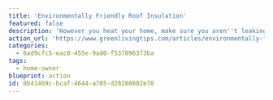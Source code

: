 ```yaml
---
title: 'Environmentally Friendly Roof Insulation'
featured: false
description: 'However you heat your home, make sure you aren''t leaking heat through insufficient insulation, and save money.'
action_url: 'https://www.greenlivingtips.com/articles/environmentally-friendly-roof-insulation.html'
categories:
  - 6ad9cfc5-eac0-455e-9ad0-f537896373ba
tags:
  - home-owner
blueprint: action
id: 0b41469c-bcaf-4644-a705-d20280602e70
---
```

